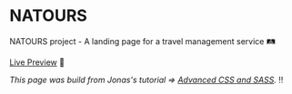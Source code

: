 # NATOURS

NATOURS project - A landing page for a travel management service 🛤

[Live Preview](https://nature-exploration.vercel.app/) 🚀

_This page was build from Jonas's tutorial => [Advanced CSS and SASS](https://udemy.com/course/advanced-css-and-sass)._ ‼️
